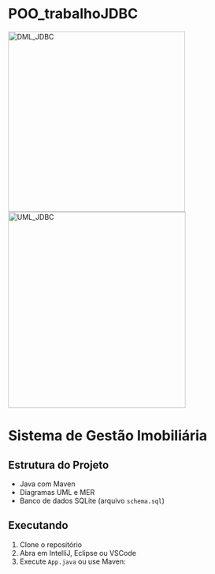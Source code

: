 # POO_trabalhoJDBC
<img width="359" height="365" alt="DML_JDBC" src="https://github.com/user-attachments/assets/8f94d02a-9722-484b-9cce-e28fbc5ce702" />
<img width="360" height="397" alt="UML_JDBC" src="https://github.com/user-attachments/assets/3ef9321c-e038-4f18-a5c7-c299d8c10afb" />

# Sistema de Gestão Imobiliária

## Estrutura do Projeto
- Java com Maven
- Diagramas UML e MER
- Banco de dados SQLite (arquivo `schema.sql`)

## Executando
1. Clone o repositório
2. Abra em IntelliJ, Eclipse ou VSCode
3. Execute `App.java` ou use Maven:
